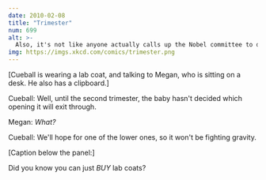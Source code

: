 ```yaml
---
date: 2010-02-08
title: "Trimester"
num: 699
alt: >-
  Also, it's not like anyone actually calls up the Nobel committee to double-check things.
img: https://imgs.xkcd.com/comics/trimester.png
---
```

[Cueball is wearing a lab coat, and talking to Megan, who is sitting on a desk. He also has a clipboard.]

Cueball: Well, until the second trimester, the baby hasn't decided which opening it will exit through.

Megan: *What?*

Cueball: We'll hope for one of the lower ones, so it won't be fighting gravity.

[Caption below the panel:]

Did you know you can just *BUY* lab coats?